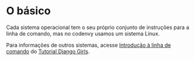 # O básico

Cada sistema operacional tem o seu próprio conjunto de instruções para a linha de comando, mas no codenvy usamos um sistema Linux.

Para informações de outros sistemas, acesse [Introdução à linha de comando](https://tutorial.djangogirls.org/pt/intro_to_command_line/) do [Tutorial Django Girls](https://tutorial.djangogirls.org/pt/).
